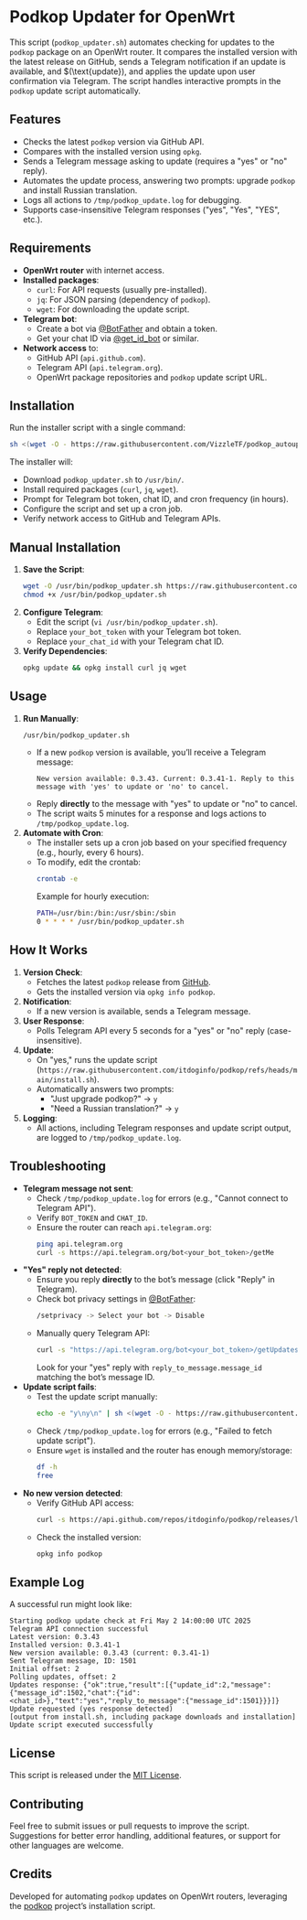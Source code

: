 # Podkop Updater for OpenWrt

This script (`podkop_updater.sh`) automates checking for updates to the `podkop` package on an OpenWrt router. It compares the installed version with the latest release on GitHub, sends a Telegram notification if an update is available, and $\(\text{update}\), and applies the update upon user confirmation via Telegram. The script handles interactive prompts in the `podkop` update script automatically.

## Features
- Checks the latest `podkop` version via GitHub API.
- Compares with the installed version using `opkg`.
- Sends a Telegram message asking to update (requires a "yes" or "no" reply).
- Automates the update process, answering two prompts: upgrade `podkop` and install Russian translation.
- Logs all actions to `/tmp/podkop_update.log` for debugging.
- Supports case-insensitive Telegram responses ("yes", "Yes", "YES", etc.).

## Requirements
- **OpenWrt router** with internet access.
- **Installed packages**:
  - `curl`: For API requests (usually pre-installed).
  - `jq`: For JSON parsing (dependency of `podkop`).
  - `wget`: For downloading the update script.
- **Telegram bot**:
  - Create a bot via [@BotFather](https://t.me/BotFather) and obtain a token.
  - Get your chat ID via [@get_id_bot](https://t.me/get_id_bot) or similar.
- **Network access** to:
  - GitHub API (`api.github.com`).
  - Telegram API (`api.telegram.org`).
  - OpenWrt package repositories and `podkop` update script URL.

## Installation
Run the installer script with a single command:
```sh
sh <(wget -O - https://raw.githubusercontent.com/VizzleTF/podkop_autoupdater/refs/heads/main/install.sh)
```
The installer will:
- Download `podkop_updater.sh` to `/usr/bin/`.
- Install required packages (`curl`, `jq`, `wget`).
- Prompt for Telegram bot token, chat ID, and cron frequency (in hours).
- Configure the script and set up a cron job.
- Verify network access to GitHub and Telegram APIs.

## Manual Installation
1. **Save the Script**:
   ```sh
   wget -O /usr/bin/podkop_updater.sh https://raw.githubusercontent.com/VizzleTF/podkop_autoupdater/refs/heads/main/podkop_updater.sh
   chmod +x /usr/bin/podkop_updater.sh
   ```
2. **Configure Telegram**:
   - Edit the script (`vi /usr/bin/podkop_updater.sh`).
   - Replace `your_bot_token` with your Telegram bot token.
   - Replace `your_chat_id` with your Telegram chat ID.
3. **Verify Dependencies**:
   ```sh
   opkg update && opkg install curl jq wget
   ```

## Usage
1. **Run Manually**:
   ```sh
   /usr/bin/podkop_updater.sh
   ```
   - If a new `podkop` version is available, you’ll receive a Telegram message:
     ```
     New version available: 0.3.43. Current: 0.3.41-1. Reply to this message with 'yes' to update or 'no' to cancel.
     ```
   - Reply **directly** to the message with "yes" to update or "no" to cancel.
   - The script waits 5 minutes for a response and logs actions to `/tmp/podkop_update.log`.
2. **Automate with Cron**:
   - The installer sets up a cron job based on your specified frequency (e.g., hourly, every 6 hours).
   - To modify, edit the crontab:
     ```sh
     crontab -e
     ```
     Example for hourly execution:
     ```sh
     PATH=/usr/bin:/bin:/usr/sbin:/sbin
     0 * * * * /usr/bin/podkop_updater.sh
     ```

## How It Works
1. **Version Check**:
   - Fetches the latest `podkop` release from [GitHub](https://api.github.com/repos/itdoginfo/podkop/releases/latest).
   - Gets the installed version via `opkg info podkop`.
2. **Notification**:
   - If a new version is available, sends a Telegram message.
3. **User Response**:
   - Polls Telegram API every 5 seconds for a "yes" or "no" reply (case-insensitive).
4. **Update**:
   - On "yes," runs the update script (`https://raw.githubusercontent.com/itdoginfo/podkop/refs/heads/main/install.sh`).
   - Automatically answers two prompts:
     - "Just upgrade podkop?" → `y`
     - "Need a Russian translation?" → `y`
5. **Logging**:
   - All actions, including Telegram responses and update script output, are logged to `/tmp/podkop_update.log`.

## Troubleshooting
- **Telegram message not sent**:
  - Check `/tmp/podkop_update.log` for errors (e.g., "Cannot connect to Telegram API").
  - Verify `BOT_TOKEN` and `CHAT_ID`.
  - Ensure the router can reach `api.telegram.org`:
    ```sh
    ping api.telegram.org
    curl -s https://api.telegram.org/bot<your_bot_token>/getMe
    ```
- **"Yes" reply not detected**:
  - Ensure you reply **directly** to the bot’s message (click "Reply" in Telegram).
  - Check bot privacy settings in [@BotFather](https://t.me/BotFather):
    ```sh
    /setprivacy -> Select your bot -> Disable
    ```
  - Manually query Telegram API:
    ```sh
    curl -s "https://api.telegram.org/bot<your_bot_token>/getUpdates"
    ```
    Look for your "yes" reply with `reply_to_message.message_id` matching the bot’s message ID.
- **Update script fails**:
  - Test the update script manually:
    ```sh
    echo -e "y\ny\n" | sh <(wget -O - https://raw.githubusercontent.com/itdoginfo/podkop/refs/heads/main/install.sh)
    ```
  - Check `/tmp/podkop_update.log` for errors (e.g., "Failed to fetch update script").
  - Ensure `wget` is installed and the router has enough memory/storage:
    ```sh
    df -h
    free
    ```
- **No new version detected**:
  - Verify GitHub API access:
    ```sh
    curl -s https://api.github.com/repos/itdoginfo/podkop/releases/latest
    ```
  - Check the installed version:
    ```sh
    opkg info podkop
    ```

## Example Log
A successful run might look like:
```
Starting podkop update check at Fri May 2 14:00:00 UTC 2025
Telegram API connection successful
Latest version: 0.3.43
Installed version: 0.3.41-1
New version available: 0.3.43 (current: 0.3.41-1)
Sent Telegram message, ID: 1501
Initial offset: 2
Polling updates, offset: 2
Updates response: {"ok":true,"result":[{"update_id":2,"message":{"message_id":1502,"chat":{"id":<chat_id>},"text":"yes","reply_to_message":{"message_id":1501}}}]}
Update requested (yes response detected)
[output from install.sh, including package downloads and installation]
Update script executed successfully
```

## License
This script is released under the [MIT License](https://opensource.org/licenses/MIT).

## Contributing
Feel free to submit issues or pull requests to improve the script. Suggestions for better error handling, additional features, or support for other languages are welcome.

## Credits
Developed for automating `podkop` updates on OpenWrt routers, leveraging the [podkop](https://github.com/itdoginfo/podkop) project’s installation script.